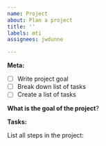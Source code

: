 ```yaml
---
name: Project
about: Plan a project
title: ''
labels: mti
assignees: jwdunne

---
```


**Meta:**

- [ ] Write project goal
- [ ] Break down list of tasks
- [ ] Create a list of tasks

**What is the goal of the project**?


**Tasks:**

List all steps in the project:
